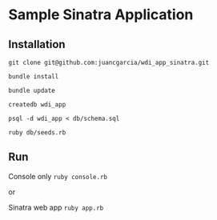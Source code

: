 # Sample Sinatra Application

## Installation

`git clone git@github.com:juancgarcia/wdi_app_sinatra.git`

`bundle install`

`bundle update`

`createdb wdi_app`

`psql -d wdi_app < db/schema.sql`

`ruby db/seeds.rb`

## Run

Console only `ruby console.rb`

or

Sinatra web app `ruby app.rb`
